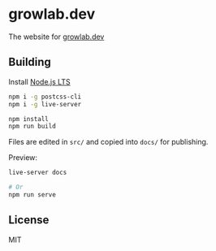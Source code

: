 # growlab.dev

The website for [growlab.dev](https://growlab.dev)

## Building

Install [Node.js LTS](https://nodejs.org/en/)

```bash
npm i -g postcss-cli
npm i -g live-server

npm install
npm run build
```

Files are edited in `src/` and copied into `docs/` for publishing.

Preview:

```bash
live-server docs

# Or
npm run serve
```

## License

MIT
